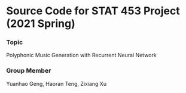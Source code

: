 # Source Code for STAT 453 Project (2021 Spring)

### Topic

Polyphonic Music Generation with Recurrent Neural Network

### Group Member

Yuanhao Geng, Haoran Teng, Zixiang Xu